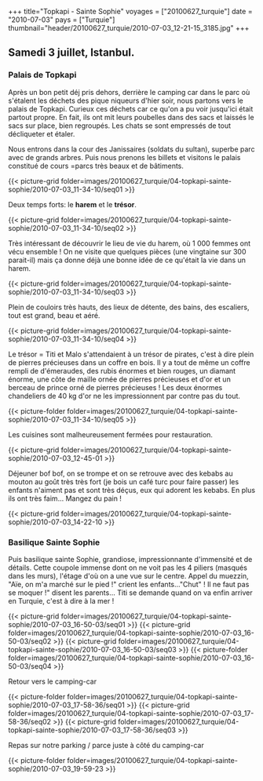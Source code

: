 +++
title="Topkapi - Sainte Sophie"
voyages = ["20100627_turquie"]
date = "2010-07-03"
pays = ["Turquie"]
thumbnail="header/20100627_turquie/2010-07-03_12-21-15_3185.jpg"
+++



## Samedi 3 juillet, Istanbul.

### Palais de Topkapi

Après un bon petit déj pris dehors, derrière le camping car dans le parc où s'étalent les déchets des pique niqueurs d'hier soir, nous partons vers le palais de Topkapi. Curieux ces déchets car ce qu'on a pu voir jusqu'ici était partout propre. En fait, ils ont mit leurs poubelles dans des sacs et laissés le sacs sur place, bien regroupés. Les chats se sont empressés de tout décliqueter et étaler.


Nous entrons dans la cour des Janissaires (soldats du sultan), superbe parc avec de grands arbres. Puis nous prenons les billets et visitons le palais constitué de cours =parcs très beaux et de bâtiments. 

{{< picture-grid folder=images/20100627_turquie/04-topkapi-sainte-sophie/2010-07-03_11-34-10/seq01 >}}

Deux temps forts: le **harem** et le **trésor**. 


{{< picture-grid folder=images/20100627_turquie/04-topkapi-sainte-sophie/2010-07-03_11-34-10/seq02 >}}

Très intéressant de découvrir le lieu de vie du harem, où 1 000 femmes ont vécu ensemble ! On ne visite que quelques pièces (une vingtaine sur 300 parait-il) mais ça donne déjà une bonne idée de ce qu'était la vie dans un harem. 

{{< picture-grid folder=images/20100627_turquie/04-topkapi-sainte-sophie/2010-07-03_11-34-10/seq03 >}}

Plein de couloirs très hauts, des lieux de détente, des bains, des escaliers, tout est grand, beau et aéré. 

{{< picture-grid folder=images/20100627_turquie/04-topkapi-sainte-sophie/2010-07-03_11-34-10/seq04 >}}

Le trésor = Titi et Malo s'attendaient à un trésor de pirates, c'est à dire plein de pierres précieuses dans un coffre en bois. Il y a tout de même un coffre rempli de d'émeraudes, des rubis énormes et bien rouges, un diamant énorme, une côte de maille ornée de pierres précieuses et d'or et un berceau de prince orné de pierres précieuses ! Les deux énormes chandeliers de 40 kg d'or ne les impressionnent par contre pas du tout. 

{{< picture-folder folder=images/20100627_turquie/04-topkapi-sainte-sophie/2010-07-03_11-34-10/seq05 >}}

Les cuisines sont malheureusement fermées pour restauration. 

{{< picture-grid folder=images/20100627_turquie/04-topkapi-sainte-sophie/2010-07-03_12-45-01 >}}

Déjeuner bof bof, on se trompe et on se retrouve avec des kebabs au mouton au goût très très fort (je bois un café turc pour faire passer) les enfants n'aiment pas et sont très déçus, eux qui adorent les kebabs. En plus ils ont très faim... Mangez du pain !

{{< picture-grid folder=images/20100627_turquie/04-topkapi-sainte-sophie/2010-07-03_14-22-10 >}}



### Basilique Sainte Sophie

Puis basilique sainte Sophie, grandiose, impressionnante d'immensité et de détails. Cette coupole immense dont on ne voit pas les 4 piliers (masqués dans les murs), l'étage d'où on a une vue sur le centre. Appel du muezzin, "Aïe, on m'a marché sur le pied !" crient les enfants..."Chut" ! Il ne faut pas se moquer !" disent les parents... Titi se demande quand on va enfin arriver en Turquie, c'est à dire à la mer !

{{< picture-grid folder=images/20100627_turquie/04-topkapi-sainte-sophie/2010-07-03_16-50-03/seq01 >}}
{{< picture-grid folder=images/20100627_turquie/04-topkapi-sainte-sophie/2010-07-03_16-50-03/seq02 >}}
{{< picture-grid folder=images/20100627_turquie/04-topkapi-sainte-sophie/2010-07-03_16-50-03/seq03 >}}
{{< picture-folder folder=images/20100627_turquie/04-topkapi-sainte-sophie/2010-07-03_16-50-03/seq04 >}}

Retour vers le camping-car

{{< picture-folder folder=images/20100627_turquie/04-topkapi-sainte-sophie/2010-07-03_17-58-36/seq01 >}}
{{< picture-grid folder=images/20100627_turquie/04-topkapi-sainte-sophie/2010-07-03_17-58-36/seq02 >}}
{{< picture-grid folder=images/20100627_turquie/04-topkapi-sainte-sophie/2010-07-03_17-58-36/seq03 >}}

Repas sur notre parking / parce juste à côté du camping-car

{{< picture-folder folder=images/20100627_turquie/04-topkapi-sainte-sophie/2010-07-03_19-59-23 >}}
